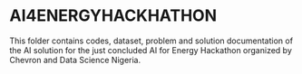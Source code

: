 # AI4ENERGYHACKHATHON
This folder contains codes, dataset, problem and solution documentation of the AI solution for the just concluded AI for Energy Hackathon organized by Chevron and Data Science Nigeria. 
